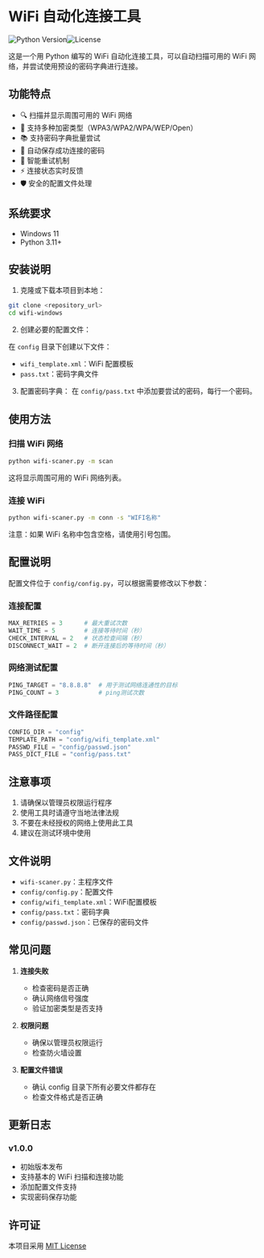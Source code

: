 # WiFi 自动化连接工具

![Python Version](https://img.shields.io/badge/Python-3.11%2B-blue)![License](https://img.shields.io/badge/License-MIT-green)

这是一个用 Python 编写的 WiFi 自动化连接工具，可以自动扫描可用的 WiFi 网络，并尝试使用预设的密码字典进行连接。

## 功能特点

- 🔍 扫描并显示周围可用的 WiFi 网络
- 🔑 支持多种加密类型（WPA3/WPA2/WPA/WEP/Open）
- 📚 支持密码字典批量尝试
- 💾 自动保存成功连接的密码
- 🔄 智能重试机制
- ⚡ 连接状态实时反馈
- 🛡️ 安全的配置文件处理

## 系统要求

- Windows 11 
- Python 3.11+

## 安装说明

1. 克隆或下载本项目到本地：
```bash
git clone <repository_url>
cd wifi-windows
```

2. 创建必要的配置文件：

在 `config` 目录下创建以下文件：
- `wifi_template.xml`：WiFi 配置模板
- `pass.txt`：密码字典文件

3. 配置密码字典：
在 `config/pass.txt` 中添加要尝试的密码，每行一个密码。

## 使用方法

### 扫描 WiFi 网络

```bash
python wifi-scaner.py -m scan
```

这将显示周围可用的 WiFi 网络列表。

### 连接 WiFi

```bash
python wifi-scaner.py -m conn -s "WIFI名称"
```

注意：如果 WiFi 名称中包含空格，请使用引号包围。

## 配置说明

配置文件位于 `config/config.py`，可以根据需要修改以下参数：

### 连接配置
```python
MAX_RETRIES = 3      # 最大重试次数
WAIT_TIME = 5        # 连接等待时间（秒）
CHECK_INTERVAL = 2   # 状态检查间隔（秒）
DISCONNECT_WAIT = 2  # 断开连接后的等待时间（秒）
```

### 网络测试配置
```python
PING_TARGET = "8.8.8.8"  # 用于测试网络连通性的目标
PING_COUNT = 3           # ping测试次数
```

### 文件路径配置
```python
CONFIG_DIR = "config"
TEMPLATE_PATH = "config/wifi_template.xml"
PASSWD_FILE = "config/passwd.json"
PASS_DICT_FILE = "config/pass.txt"
```

## 注意事项

1. 请确保以管理员权限运行程序
2. 使用工具时请遵守当地法律法规
3. 不要在未经授权的网络上使用此工具
4. 建议在测试环境中使用

## 文件说明

- `wifi-scaner.py`：主程序文件
- `config/config.py`：配置文件
- `config/wifi_template.xml`：WiFi配置模板
- `config/pass.txt`：密码字典
- `config/passwd.json`：已保存的密码文件

## 常见问题

1. **连接失败**
   - 检查密码是否正确
   - 确认网络信号强度
   - 验证加密类型是否支持

2. **权限问题**
   - 确保以管理员权限运行
   - 检查防火墙设置

3. **配置文件错误**
   - 确认 config 目录下所有必要文件都存在
   - 检查文件格式是否正确

## 更新日志

### v1.0.0
- 初始版本发布
- 支持基本的 WiFi 扫描和连接功能
- 添加配置文件支持
- 实现密码保存功能

## 许可证

本项目采用 [MIT License](LICENSE)